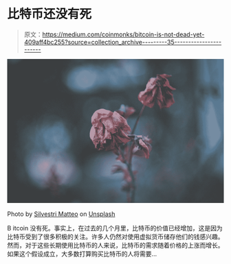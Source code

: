 # 比特币还没有死

> 原文：<https://medium.com/coinmonks/bitcoin-is-not-dead-yet-409aff4bc255?source=collection_archive---------35----------------------->

![](img/60d6c5bf867af9db44e081c4650196b5.png)

Photo by [Silvestri Matteo](https://unsplash.com/@silvestrimatteo?utm_source=medium&utm_medium=referral) on [Unsplash](https://unsplash.com?utm_source=medium&utm_medium=referral)

B itcoin 没有死。事实上，在过去的几个月里，比特币的价值已经增加，这是因为比特币受到了很多积极的关注。许多人仍然对使用虚拟货币储存他们的钱感兴趣。然而，对于这些长期使用比特币的人来说，比特币的需求随着价格的上涨而增长。如果这个假设成立，大多数打算购买比特币的人将需要…